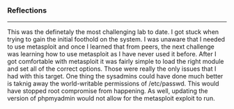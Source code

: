 ### Reflections
--------
This was the definetaly the most challenging lab to date. I got stuck when trying to gain the initial foothold on the system. I was unaware that I needed to use metasploit and once I learned that from peers, the next challenge was learning how to use metasploit as I have never used it before. After I got comfortable with metasploit it was fairly simple to load the right module and set all of the correct options. Those were really the only issues that I had with this target. One thing the sysadmins could have done much better is taknig away the world-writable permissions of /etc/passwd. This would have stopped root compromise from happening. As well, updating the version of phpmyadmin would not allow for the metasploit exploit to run. 
